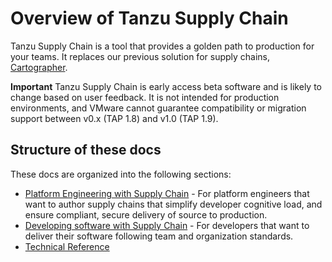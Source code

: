 # Overview of Tanzu Supply Chain

Tanzu Supply Chain is a tool that provides a golden path to production for your teams.
It replaces our previous solution for supply chains, [Cartographer](https://cartographer.sh).

**Important** Tanzu Supply Chain is early access beta software and is likely to change based on
user feedback.
It is not intended for production environments, and VMware cannot guarantee compatibility or
migration support between v0.x (TAP 1.8) and v1.0 (TAP 1.9).

## Structure of these docs

These docs are organized into the following sections:

- [Platform Engineering with Supply Chain](./platform-engineering/about.hbs.md) - For platform
engineers that want to author supply chains that simplify developer cognitive load, and ensure
compliant, secure delivery of source to production.
- [Developing software with Supply Chain](./development/about.hbs.md) - For developers that want
to deliver their software following team and organization standards.
- [Technical Reference](reference/about.hbs.md)